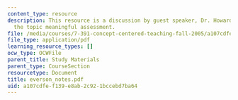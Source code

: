 ```yaml
---
content_type: resource
description: This resource is a discussion by guest speaker, Dr. Howard Everson on
  the topic meaningful assessment.
file: /media/courses/7-391-concept-centered-teaching-fall-2005/a107cdfef139e8ab2c921bccebd7ba64_everson_notes.pdf
file_type: application/pdf
learning_resource_types: []
ocw_type: OCWFile
parent_title: Study Materials
parent_type: CourseSection
resourcetype: Document
title: everson_notes.pdf
uid: a107cdfe-f139-e8ab-2c92-1bccebd7ba64
---
```

